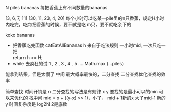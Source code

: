 N piles bananas  每把香蕉上有不同数量的bananas

[3, 6, 7, 11]
[30, 11, 23, 4, 20]
每个小时可以吃某一pile里的n只香蕉，规定H小时内吃完，吃每把香蕉的时候，要不就是吃 m只，要不就吃余下的

koko bananas
- 把香蕉吃完函数 catEatAllBananas
    h 来自于吃法规则  一小时mid, 一次只吃一把     
    return h >= H;
- while 去疯狂的试
    1 , 2 , 3 , 4 , 5 .....Math.max  (...piles)

能拿到结果，但是太慢了
中间 最大概率最快的，二分查找
二分查找优化查找的效率   

简单查找 时间开销是 n
二分查找的写法是有规律
x  y 要找的是最小可以的min 可以来优化的
找中间 mid = x + ((y-x) >> 1)，小了，
mid + 1新的x
大了mid-1 新的y
时间复杂度是  log2N  2是底数
